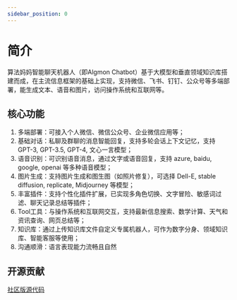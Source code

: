 ```yaml
---
sidebar_position: 0
---
```


# 简介

算法妈妈智能聊天机器人（即Algmon Chatbot）基于大模型和垂直领域知识库搭建而成，在主流信息框架的基础上实现，支持微信、飞书、钉钉、公众号等多端部署，能生成文本、语音和图片，访问操作系统和互联网等。

## 核心功能
1. 多端部署：可接入个人微信、微信公众号、企业微信应用等；
2. 基础对话：私聊及群聊的消息智能回复，支持多轮会话上下文记忆，支持 GPT-3, GPT-3.5, GPT-4, 文心一言模型；
3. 语音识别：可识别语音消息，通过文字或语音回复，支持 azure, baidu, google, openai 等多种语音模型；
4. 图片生成：支持图片生成和图生图（如照片修复），可选择 Dell-E, stable diffusion, replicate, Midjourney 等模型；
5. 丰富插件：支持个性化插件扩展，已实现多角色切换、文字冒险、敏感词过滤、聊天记录总结等插件；
6. Tool工具：与操作系统和互联网交互，支持最新信息搜索、数学计算、天气和资讯查询、网页总结等；
7. 知识库：通过上传知识库文件自定义专属机器人，可作为数字分身、领域知识库、智能客服等使用；
8. 沟通顺滑：语言表现能力流畅且自然

## 开源贡献
[社区版源代码](https://github.com/weijiang2023/algmon-chatbot)